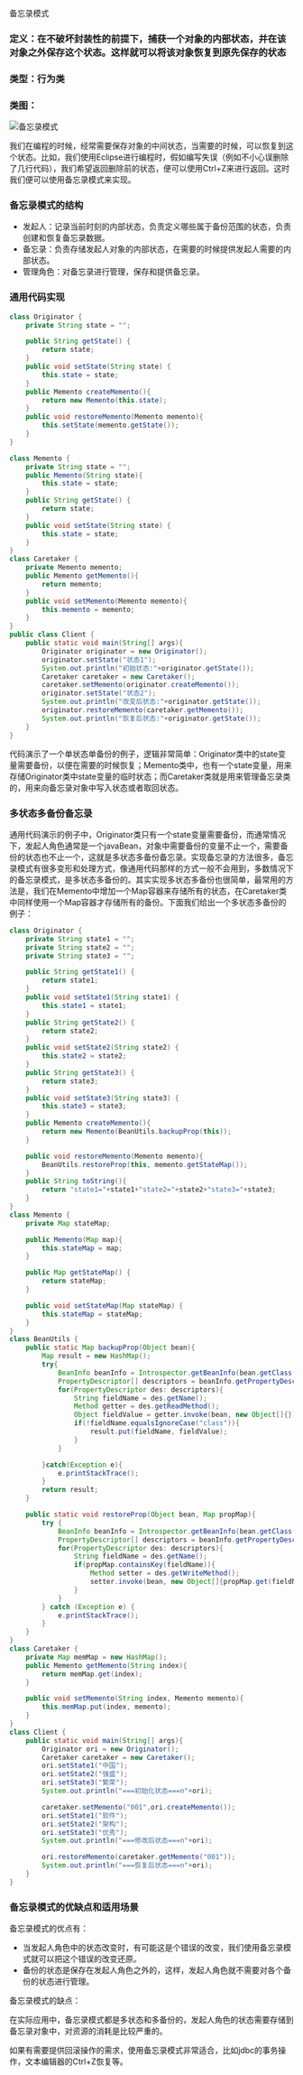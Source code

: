 备忘录模式
### 定义：在不破坏封装性的前提下，捕获一个对象的内部状态，并在该对象之外保存这个状态。这样就可以将该对象恢复到原先保存的状态

### 类型：行为类

### 类图：

![备忘录模式](images/memento-pattern-1.jpg "备忘录模式")

我们在编程的时候，经常需要保存对象的中间状态，当需要的时候，可以恢复到这个状态。比如，我们使用Eclipse进行编程时，假如编写失误（例如不小心误删除了几行代码），我们希望返回删除前的状态，便可以使用Ctrl+Z来进行返回。这时我们便可以使用备忘录模式来实现。

### 备忘录模式的结构

* 发起人：记录当前时刻的内部状态，负责定义哪些属于备份范围的状态，负责创建和恢复备忘录数据。
* 备忘录：负责存储发起人对象的内部状态，在需要的时候提供发起人需要的内部状态。
* 管理角色：对备忘录进行管理，保存和提供备忘录。

### 通用代码实现
```java
class Originator {
    private String state = "";

    public String getState() {
        return state;
    }
    public void setState(String state) {
        this.state = state;
    }
    public Memento createMemento(){
        return new Memento(this.state);
    }
    public void restoreMemento(Memento memento){
        this.setState(memento.getState());
    }
}

class Memento {
    private String state = "";
    public Memento(String state){
        this.state = state;
    }
    public String getState() {
        return state;
    }
    public void setState(String state) {
        this.state = state;
    }
}
class Caretaker {
    private Memento memento;
    public Memento getMemento(){
        return memento;
    }
    public void setMemento(Memento memento){
        this.memento = memento;
    }
}
public class Client {
    public static void main(String[] args){
        Originator originator = new Originator();
        originator.setState("状态1");
        System.out.println("初始状态:"+originator.getState());
        Caretaker caretaker = new Caretaker();
        caretaker.setMemento(originator.createMemento());
        originator.setState("状态2");
        System.out.println("改变后状态:"+originator.getState());
        originator.restoreMemento(caretaker.getMemento());
        System.out.println("恢复后状态:"+originator.getState());
    }
}
```

代码演示了一个单状态单备份的例子，逻辑非常简单：Originator类中的state变量需要备份，以便在需要的时候恢复；Memento类中，也有一个state变量，用来存储Originator类中state变量的临时状态；而Caretaker类就是用来管理备忘录类的，用来向备忘录对象中写入状态或者取回状态。

### 多状态多备份备忘录

通用代码演示的例子中，Originator类只有一个state变量需要备份，而通常情况下，发起人角色通常是一个javaBean，对象中需要备份的变量不止一个，需要备份的状态也不止一个，这就是多状态多备份备忘录。实现备忘录的方法很多，备忘录模式有很多变形和处理方式，像通用代码那样的方式一般不会用到，多数情况下的备忘录模式，是多状态多备份的。其实实现多状态多备份也很简单，最常用的方法是，我们在Memento中增加一个Map容器来存储所有的状态，在Caretaker类中同样使用一个Map容器才存储所有的备份。下面我们给出一个多状态多备份的例子：
```java
class Originator {
    private String state1 = "";
    private String state2 = "";
    private String state3 = "";

    public String getState1() {
        return state1;
    }
    public void setState1(String state1) {
        this.state1 = state1;
    }
    public String getState2() {
        return state2;
    }
    public void setState2(String state2) {
        this.state2 = state2;
    }
    public String getState3() {
        return state3;
    }
    public void setState3(String state3) {
        this.state3 = state3;
    }
    public Memento createMemento(){
        return new Memento(BeanUtils.backupProp(this));
    }

    public void restoreMemento(Memento memento){
        BeanUtils.restoreProp(this, memento.getStateMap());
    }
    public String toString(){
        return "state1="+state1+"state2="+state2+"state3="+state3;
    }
}
class Memento {
    private Map stateMap;

    public Memento(Map map){
        this.stateMap = map;
    }

    public Map getStateMap() {
        return stateMap;
    }

    public void setStateMap(Map stateMap) {
        this.stateMap = stateMap;
    }
}
class BeanUtils {
    public static Map backupProp(Object bean){
        Map result = new HashMap();
        try{
            BeanInfo beanInfo = Introspector.getBeanInfo(bean.getClass());
            PropertyDescriptor[] descriptors = beanInfo.getPropertyDescriptors();
            for(PropertyDescriptor des: descriptors){
                String fieldName = des.getName();
                Method getter = des.getReadMethod();
                Object fieldValue = getter.invoke(bean, new Object[]{});
                if(!fieldName.equalsIgnoreCase("class")){
                    result.put(fieldName, fieldValue);
                }
            }

        }catch(Exception e){
            e.printStackTrace();
        }
        return result;
    }

    public static void restoreProp(Object bean, Map propMap){
        try {
            BeanInfo beanInfo = Introspector.getBeanInfo(bean.getClass());
            PropertyDescriptor[] descriptors = beanInfo.getPropertyDescriptors();
            for(PropertyDescriptor des: descriptors){
                String fieldName = des.getName();
                if(propMap.containsKey(fieldName)){
                    Method setter = des.getWriteMethod();
                    setter.invoke(bean, new Object[]{propMap.get(fieldName)});
                }
            }
        } catch (Exception e) {
            e.printStackTrace();
        }
    }
}
class Caretaker {
    private Map memMap = new HashMap();
    public Memento getMemento(String index){
        return memMap.get(index);
    }

    public void setMemento(String index, Memento memento){
        this.memMap.put(index, memento);
    }
}
class Client {
    public static void main(String[] args){
        Originator ori = new Originator();
        Caretaker caretaker = new Caretaker();
        ori.setState1("中国");
        ori.setState2("强盛");
        ori.setState3("繁荣");
        System.out.println("===初始化状态===n"+ori);

        caretaker.setMemento("001",ori.createMemento());
        ori.setState1("软件");
        ori.setState2("架构");
        ori.setState3("优秀");
        System.out.println("===修改后状态===n"+ori);

        ori.restoreMemento(caretaker.getMemento("001"));
        System.out.println("===恢复后状态===n"+ori);
    }
}
```

### 备忘录模式的优缺点和适用场景

备忘录模式的优点有：

* 当发起人角色中的状态改变时，有可能这是个错误的改变，我们使用备忘录模式就可以把这个错误的改变还原。
* 备份的状态是保存在发起人角色之外的，这样，发起人角色就不需要对各个备份的状态进行管理。

备忘录模式的缺点：

在实际应用中，备忘录模式都是多状态和多备份的，发起人角色的状态需要存储到备忘录对象中，对资源的消耗是比较严重的。

如果有需要提供回滚操作的需求，使用备忘录模式非常适合，比如jdbc的事务操作，文本编辑器的Ctrl+Z恢复等。